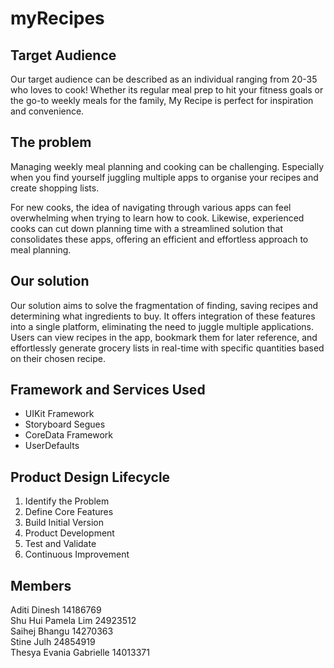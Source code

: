 # myRecipes

## Target Audience
Our target audience can be described as an individual ranging from 20-35 who loves to cook! 
Whether its regular meal prep to hit your fitness goals or the go-to weekly meals for the family, My Recipe is perfect for inspiration and convenience.

## The problem
Managing weekly meal planning and cooking can be challenging. Especially when you find yourself juggling multiple apps to organise your recipes and create shopping lists. </br>

For new cooks, the idea of navigating through various apps can feel overwhelming when trying to learn how to cook. Likewise, experienced cooks can cut down planning time with a streamlined solution that consolidates these apps, offering an efficient and effortless approach to meal planning.

## Our solution
Our solution aims to solve the fragmentation of finding, saving recipes and determining what ingredients to buy. It offers integration of these features into a single platform, eliminating the need to juggle multiple applications. Users can view recipes in the app, bookmark them for later reference, and effortlessly generate grocery lists in real-time with specific quantities based on their chosen recipe. 

## Framework and Services Used
- UIKit Framework </br>
- Storyboard Segues </br>
- CoreData Framework </br>
- UserDefaults </br>

## Product Design Lifecycle
1. Identify the Problem </br>
2. Define Core Features </br>
3. Build Initial Version </br>
4. Product Development </br>
5. Test and Validate </br>
6. Continuous Improvement </br>

## Members
Aditi Dinesh 14186769 </br>
Shu Hui Pamela Lim 24923512  </br>
Saihej Bhangu 14270363 </br>
Stine Julh 24854919 </br>
Thesya Evania Gabrielle 14013371 </br>
